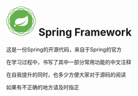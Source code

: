 # <img src="src/docs/asciidoc/images/spring-framework.png" width="80" height="80"> Spring Framework

这是一份Spring的开源代码，来自于Spring的官方

在学习过程中，书写了其中一部分常用功能的中文注释

在自我提升的同时，也多少方便大家对于源码的阅读

如果有不正确的地方请及时指正

